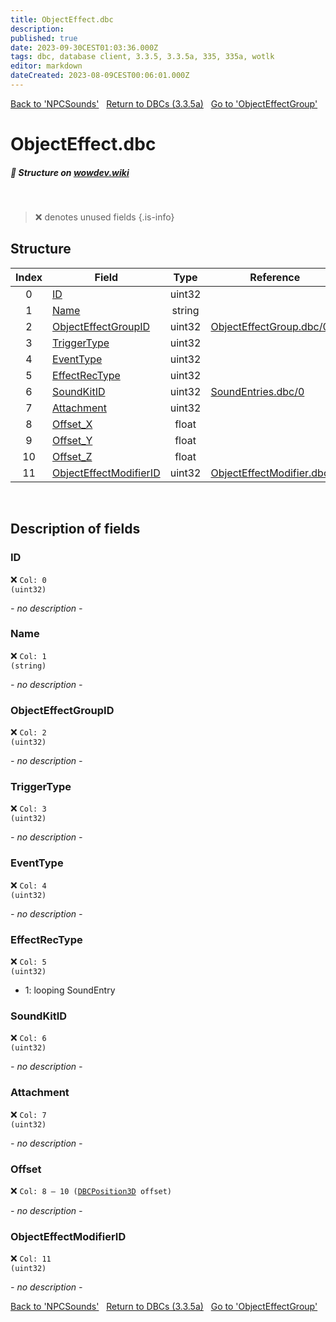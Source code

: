 ```yaml
---
title: ObjectEffect.dbc
description:
published: true
date: 2023-09-30CEST01:03:36.000Z
tags: dbc, database client, 3.3.5, 3.3.5a, 335, 335a, wotlk
editor: markdown
dateCreated: 2023-08-09CEST00:06:01.000Z
---
```

<a href="https://trinitycore.info/files/DBC/335/npcsounds" class="mt-5 v-btn v-btn--depressed v-btn--flat v-btn--outlined theme--light v-size--default darkblue--text text--lighten-3"><span class="v-btn__content"><i aria-hidden="true" class="v-icon notranslate v-icon--left mdi mdi-arrow-left theme--light"></i><span>Back to 'NPCSounds'</span></span></a>&nbsp;&nbsp;&nbsp;<a href="https://trinitycore.info/files/DBC/335/DBC" class="mt-5 v-btn v-btn--depressed v-btn--flat v-btn--outlined theme--light v-size--default darkblue--text text--lighten-3"><span class="v-btn__content"><i aria-hidden="true" class="v-icon notranslate v-icon--left mdi mdi-home-outline theme--light"></i><span>Return to DBCs (3.3.5a)</span></span></a>&nbsp;&nbsp;&nbsp;<a href="https://trinitycore.info/files/DBC/335/objecteffectgroup" class="mt-5 v-btn v-btn--depressed v-btn--flat v-btn--outlined theme--light v-size--default darkblue--text text--lighten-3"><span class="v-btn__content"><span>Go to 'ObjectEffectGroup'</span><i aria-hidden="true" class="v-icon notranslate v-icon--right mdi mdi-arrow-right theme--light"></i></span></a>

# ObjectEffect.dbc
##### :pencil: Structure on [wowdev.wiki](https://wowdev.wiki/DB/ObjectEffect)
&nbsp;

> :x: denotes unused fields
{.is-info}


## Structure

| Index | Field | Type | Reference |
| :---: | --- | :---: | --- |
| 0 | [ID](#id-alt) | uint32 |  |
| 1 | [Name](#name-alt) | string |  |
| 2 | [ObjectEffectGroupID](#objecteffectgroupid) | uint32 | [ObjectEffectGroup.dbc/0](/files/DBC/335/objecteffectgroup#id-alt) |
| 3 | [TriggerType](#triggertype) | uint32 |  |
| 4 | [EventType](#eventtype) | uint32 |  |
| 5 | [EffectRecType](#effectrectype) | uint32 |  |
| 6 | [SoundKitID](#soundkitid) | uint32 | [SoundEntries.dbc/0](/files/DBC/335/soundentries#id-alt) |
| 7 | [Attachment](#attachment) | uint32 |  |
| 8 | [Offset_X](#offset) | float |  |
| 9 | [Offset_Y](#offset) | float |  |
| 10 | [Offset_Z](#offset) | float |  |
| 11 | [ObjectEffectModifierID](#objecteffectmodifierid) | uint32 | [ObjectEffectModifier.dbc/0](/files/DBC/335/objecteffectmodifier#id-alt) |
&nbsp;
## Description of fields

### ID <!-- {#id-alt} -->
:x: <code>Col: 0 (uint32)</code>

*- no description -*
&nbsp;

### Name <!-- {#name-alt} -->
:x: <code>Col: 1 (string)</code>

*- no description -*
&nbsp;

### ObjectEffectGroupID
:x: <code>Col: 2 (uint32)</code>

*- no description -*
&nbsp;

### TriggerType
:x: <code>Col: 3 (uint32)</code>

*- no description -*
&nbsp;

### EventType
:x: <code>Col: 4 (uint32)</code>

*- no description -*
&nbsp;

### EffectRecType
:x: <code>Col: 5 (uint32)</code>

* 1: looping SoundEntry
&nbsp;

### SoundKitID
:x: <code>Col: 6 (uint32)</code>

*- no description -*
&nbsp;

### Attachment
:x: <code>Col: 7 (uint32)</code>

*- no description -*
&nbsp;

### Offset
:x: <code>Col: 8 &ndash; 10 ([DBCPosition3D](/how-to/worldposition) offset)</code>

*- no description -*
&nbsp;

### ObjectEffectModifierID
:x: <code>Col: 11 (uint32)</code>

*- no description -*
&nbsp;

<a href="https://trinitycore.info/files/DBC/335/npcsounds" class="mt-5 v-btn v-btn--depressed v-btn--flat v-btn--outlined theme--light v-size--default darkblue--text text--lighten-3"><span class="v-btn__content"><i aria-hidden="true" class="v-icon notranslate v-icon--left mdi mdi-arrow-left theme--light"></i><span>Back to 'NPCSounds'</span></span></a>&nbsp;&nbsp;&nbsp;<a href="https://trinitycore.info/files/DBC/335/DBC" class="mt-5 v-btn v-btn--depressed v-btn--flat v-btn--outlined theme--light v-size--default darkblue--text text--lighten-3"><span class="v-btn__content"><i aria-hidden="true" class="v-icon notranslate v-icon--left mdi mdi-home-outline theme--light"></i><span>Return to DBCs (3.3.5a)</span></span></a>&nbsp;&nbsp;&nbsp;<a href="https://trinitycore.info/files/DBC/335/objecteffectgroup" class="mt-5 v-btn v-btn--depressed v-btn--flat v-btn--outlined theme--light v-size--default darkblue--text text--lighten-3"><span class="v-btn__content"><span>Go to 'ObjectEffectGroup'</span><i aria-hidden="true" class="v-icon notranslate v-icon--right mdi mdi-arrow-right theme--light"></i></span></a>
